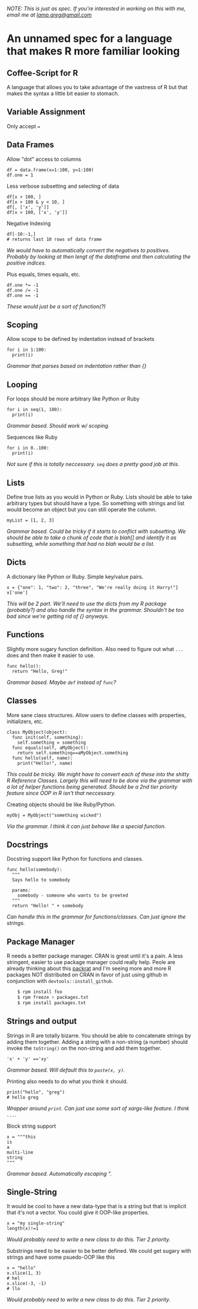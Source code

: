 *NOTE: This is just as spec. If you're interested in working on this with me,
email me at lamp.greg@gmail.com*
# An unnamed spec for a language that makes R more familiar looking
## Coffee-Script for R
A language that allows you to take advantage of the vastness of R but that
makes the syntax a little bit easier to stomach.

## Variable Assignment
Only accept `=`

## Data Frames
Allow "dot" access to columns
```
df = data.frame(x=1:100, y=1:100)
df.one = 1
```

Less verbose subsetting and selecting of data
```
df[x > 100, ]
df[x > 100 & y < 10, ]
df[, ['x', 'y']]
df[x > 100, ['x', 'y']]
```

Negative Indexing
```
df[-10:-1,]
# returns last 10 rows of data frame
```
*We would have to automatically convert the negatives to positives. Probably by 
looking at then lengt of the dataframe and then calculating the positive 
indices.*

Plus equals, times equals, etc.
```
df.one *= -1
df.one /= -1
df.one == -1
```
*These would just be a sort of function(?)*

## Scoping
Allow scope to be defined by indentation instead of brackets
```
for i in 1:100:
  print(i)
```
*Grammar that parses based on indentation rather than {}*

## Looping
For loops should be more arbitrary like Python or Ruby
```
for i in seq(1, 100):
  print(i)
```
*Grammar based. Should work w/ scoping.*

Sequences like Ruby
```
for i in 0..100:
  print(i)
```
*Not sure if this is totally neccessary. `seq` does a pretty good job at this.*


## Lists
Define true lists as you would in Python or Ruby. Lists should be able
to take arbitrary types but should have a type. So something with strings
and list would become an object but you can still operate the column.
```
myList = [1, 2, 3]
```
*Grammar based. Could be tricky if it starts to conflict with subsetting. We should
be able to take a chunk of code that is blah[] and identify it as subsetting, while
something that had no blah would be a list.*

## Dicts
A dictionary like Python or Ruby. Simple key/value pairs.
```
x = {"one": 1, "two": 2, "three", "We're really doing it Harry!"}
x['one']
```
*This will be 2 part. We'll need to use the dicts from my R package (probably?) and 
also handle the syntax in the grammar. Shouldn't be too bad since we're getting rid
of {} anyways.*

## Functions
Slightly more sugary function definition. Also need to figure out what `...` does
and then make it easier to use.
```
func hello():
  return "Hello, Greg!"
```
*Grammar based. Maybe `def` instead of `func`?*

## Classes
More sane class structures. Allow users to define classes with properties, 
initializers, etc.
```
class MyObject(object):
  func init(self, something):
    self.something = something
  func equals(self, aMyObject):
    return self.something==aMyObject.something
  func hello(self, name):
    print("Hello!", name)
```
*This could be tricky. We might have to convert each of these into the shitty R 
Reference Classes. Largely this will need to be done via the grammar with a lot of
helper functions being generated. Should be a 2nd tier priority feature since OOP
in R isn't that neccessary.*

Creating objects should be like Ruby/Python.
```
myObj = MyObject("something wicked")
```
*Via the grammar. I think it can just behave like a special function.*

## Docstrings
Docstring support like Python for functions and classes.
```
func hello(somebody):
  """
  Says hello to somebody

  params:
    somebody - someone who wants to be greeted
  """
  return "Hello! " + somebody
```
*Can handle this in the grammar for functions/classes. Can just ignore the 
strings.*

## Package Manager
R needs a better package manager. CRAN is great until it's a pain. A less 
stringent, easier to use package manager could really help. Peole are already
thinking about this [packrat](https://github.com/rstudio/packrat) and I'm seeing
more and more R packages NOT distributed on CRAN in favor of just using github
in conjunction with `devtools::install_github`.

```bash
    $ rpm install foo
    $ rpm freeze > packages.txt
    $ rpm install packages.txt
```

## Strings and output
Strings in R are totally bizarre. You should be able to concatenate strings by
adding them together. Adding a string with a non-string (a number) should invoke
the `toString()` on the non-string and add them together.
```
'x' + 'y' =='xy'
```
*Grammar based. Will default this to `paste(x, y)`.*

Printing also needs to do what you think it should. 
```
print("hello", "greg")
# hello greg
```
*Wrapper around `print`. Can just use some sort of xargs-like feature. I think `...`.*

Block string support
```
x = """this
is
a
multi-line
string
"""
```
*Grammar based. Automatically escaping ".*

## Single-String
It would be cool to have a new data-type that is a string but that is implicit 
that it's not a vector. You could give it OOP-like properties.
```
x = "my single-string"
length(x)!=1
```
*Would probably need to write a new class to do this. Tier 2 priority.*

Substrings need to be easier to be better defined. We could get sugary with 
strings and have some psuedo-OOP like this
```
x = "hello"
x.slice(1, 3)
# hel
x.slice(-3, -1)
# llo
```
*Would probably need to write a new class to do this. Tier 2 priority.*


